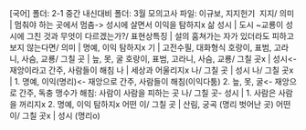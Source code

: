 [국어]
폴더: 2-1 중간 내신대비
폴더: 3월 모의고사
파일: 이규보, 지지헌기
​
지지/ 의미			| 멈춰야 하는 곳에서 멈춤-> 성시에 살면서 이익을 탐하지x 삶
성시			| 도시
~교룡이 성시에 그친 것과 무엇이 다르겠는가?/ 표현상특징			| 설의
훔쳐가는 자가 있더라도 피하고 보지 않는다면/ 의미			| 명예, 이익 탐하지x
기			| 고전수필, 대화형식
호랑이, 표범, 고라니, 사슴, 교룡/ 그칠 곳			| 늪, 못, 굴
호랑이, 표범, 고라니, 사슴, 교룡/ 그칠 곳x			| 성시<- 재앙이라고 간주, 사람들이 해침
나			| 세상과 어울리지x
나/ 그칠 곳			| 성시
나/ 그칠 곳x			| 1. 명예, 이익(명리)<- 재앙으로 간주, 사람들이 해침(이익다툼) 2. 늪, 못, 굴<- 재앙으로 간주, 독충 맹수가 해침: 사람이 사람을 피하는 곳
나/ 그칠 곳- 성시			| 1. 사람은 사람을 꺼리지x 2. 명예, 이익 탐하지x
어떤 이/ 그칠 곳			| 산림, 궁곡 (명리 벗어난 곳)
어떤 이/ 그칠 곳x			| 성시 (명리o)
